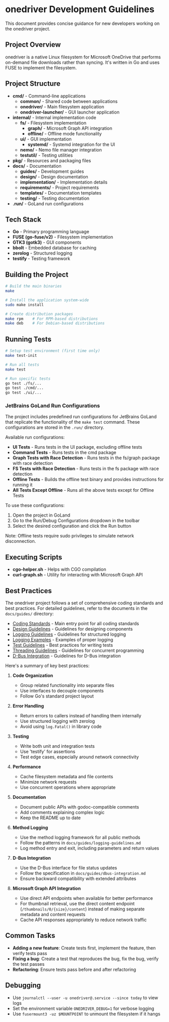 # onedriver Development Guidelines

This document provides concise guidance for new developers working on the onedriver project.

## Project Overview

onedriver is a native Linux filesystem for Microsoft OneDrive that performs on-demand file downloads rather than syncing. It's written in Go and uses FUSE to implement the filesystem.

## Project Structure

- **cmd/** - Command-line applications
  - **common/** - Shared code between applications
  - **onedriver/** - Main filesystem application
  - **onedriver-launcher/** - GUI launcher application
- **internal/** - Internal implementation code
  - **fs/** - Filesystem implementation
    - **graph/** - Microsoft Graph API integration
    - **offline/** - Offline mode functionality
  - **ui/** - GUI implementation
    - **systemd/** - Systemd integration for the UI
  - **nemo/** - Nemo file manager integration
  - **testutil/** - Testing utilities
- **pkg/** - Resources and packaging files
- **docs/** - Documentation
  - **guides/** - Development guides
  - **design/** - Design documentation
  - **implementation/** - Implementation details
  - **requirements/** - Project requirements
  - **templates/** - Documentation templates
  - **testing/** - Testing documentation
- **.run/** - GoLand run configurations

## Tech Stack

- **Go** - Primary programming language
- **FUSE (go-fuse/v2)** - Filesystem implementation
- **GTK3 (gotk3)** - GUI components
- **bbolt** - Embedded database for caching
- **zerolog** - Structured logging
- **testify** - Testing framework

## Building the Project

```bash
# Build the main binaries
make

# Install the application system-wide
sudo make install

# Create distribution packages
make rpm    # For RPM-based distributions
make deb    # For Debian-based distributions
```

## Running Tests

```bash
# Setup test environment (first time only)
make test-init

# Run all tests
make test

# Run specific tests
go test ./fs/...
go test ./cmd/...
go test ./ui/...
```

### JetBrains GoLand Run Configurations

The project includes predefined run configurations for JetBrains GoLand that replicate the functionality of the `make test` command. These configurations are stored in the `.run/` directory.

Available run configurations:
- **UI Tests** - Runs tests in the UI package, excluding offline tests
- **Command Tests** - Runs tests in the cmd package
- **Graph Tests with Race Detection** - Runs tests in the fs/graph package with race detection
- **FS Tests with Race Detection** - Runs tests in the fs package with race detection
- **Offline Tests** - Builds the offline test binary and provides instructions for running it
- **All Tests Except Offline** - Runs all the above tests except for Offline Tests

To use these configurations:
1. Open the project in GoLand
2. Go to the Run/Debug Configurations dropdown in the toolbar
3. Select the desired configuration and click the Run button

Note: Offline tests require sudo privileges to simulate network disconnection.

## Executing Scripts

- **cgo-helper.sh** - Helps with CGO compilation
- **curl-graph.sh** - Utility for interacting with Microsoft Graph API

## Best Practices

The onedriver project follows a set of comprehensive coding standards and best practices. For detailed guidelines, refer to the documents in the `docs/guides/` directory:

- [Coding Standards](../docs/guides/coding-standards.md) - Main entry point for all coding standards
- [Design Guidelines](../docs/guides/design-guidelines.md) - Guidelines for designing components
- [Logging Guidelines](../docs/guides/logging-guidelines.md) - Guidelines for structured logging
- [Logging Examples](../docs/guides/logging-examples.md) - Examples of proper logging
- [Test Guidelines](../docs/guides/test-guidelines.md) - Best practices for writing tests
- [Threading Guidelines](../docs/guides/threading-guidelines.md) - Guidelines for concurrent programming
- [D-Bus Integration](../docs/guides/dbus-integration.md) - Guidelines for D-Bus integration

Here's a summary of key best practices:

1. **Code Organization**
   - Group related functionality into separate files
   - Use interfaces to decouple components
   - Follow Go's standard project layout

2. **Error Handling**
   - Return errors to callers instead of handling them internally
   - Use structured logging with zerolog
   - Avoid using `log.Fatal()` in library code

3. **Testing**
   - Write both unit and integration tests
   - Use 'testify' for assertions
   - Test edge cases, especially around network connectivity

4. **Performance**
   - Cache filesystem metadata and file contents
   - Minimize network requests
   - Use concurrent operations where appropriate

5. **Documentation**
   - Document public APIs with godoc-compatible comments
   - Add comments explaining complex logic
   - Keep the README up to date

6. **Method Logging**
   - Use the method logging framework for all public methods
   - Follow the patterns in `docs/guides/logging-guidelines.md`
   - Log method entry and exit, including parameters and return values

7. **D-Bus Integration**
   - Use the D-Bus interface for file status updates
   - Follow the specification in `docs/guides/dbus-integration.md`
   - Ensure backward compatibility with extended attributes

8. **Microsoft Graph API Integration**
   - Use direct API endpoints when available for better performance
   - For thumbnail retrieval, use the direct content endpoint (`/thumbnails/0/{size}/content`) instead of making separate metadata and content requests
   - Cache API responses appropriately to reduce network traffic

## Common Tasks

- **Adding a new feature**: Create tests first, implement the feature, then verify tests pass
- **Fixing a bug**: Create a test that reproduces the bug, fix the bug, verify the test passes
- **Refactoring**: Ensure tests pass before and after refactoring

## Debugging

- Use `journalctl --user -u onedriver@.service --since today` to view logs
- Set the environment variable `ONEDRIVER_DEBUG=1` for verbose logging
- Use `fusermount3 -uz $MOUNTPOINT` to unmount the filesystem if it hangs

